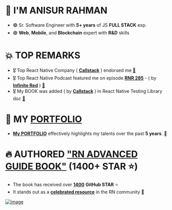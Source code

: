 # 👋 I'M ANISUR RAHMAN
- 🟣 Sr. Software Engineer with **5+ years** of JS **FULL STACK** exp.
- 🟣 **Web**, **Mobile**, and **Blockchain** expert with **R&D** skills

# 💥 TOP REMARKS
- 🎖️ Top React Native Company ( [**Callstack**](https://twitter.com/mdj_dev/status/1750908771713315326?s=20) ) endorsed me [🔗](https://twitter.com/mdj_dev/status/1750908771713315326?s=20)
- 🎖️ Top React Native Podcast featured me on episode [**RNR 285**](https://reactnativeradio.com/episodes/rnr-285-expo-dominates-the-app-store-and-other-news?t=23m1s) - ( by [**Infinite Red**](https://reactnativeradio.com/episodes/rnr-285-expo-dominates-the-app-store-and-other-news?t=23m1s) ) [🔗](https://reactnativeradio.com/episodes/rnr-285-expo-dominates-the-app-store-and-other-news?t=23m1s)
- 🎖️ My BOOK was added ( by [**Callstack**](https://github.com/anisurrahman072/React-Native-Advanced-Guide/blob/master/Testing/RNTL-Component-Testing-ultimate-guide.md) ) in React Native Testing Library doc [🔗](https://github.com/anisurrahman072/React-Native-Advanced-Guide/blob/master/Testing/RNTL-Component-Testing-ultimate-guide.md)

# 🚀 MY [PORTFOLIO](https://anis-full-stack.netlify.app/)
- [**My PORTFOLIO**](https://anis-full-stack.netlify.app/) effectively highlights my talents over the past **5 years**. 🚀 

# 🔥 AUTHORED ["RN ADVANCED GUIDE BOOK"](https://github.com/anisurrahman072/React-Native-Advanced-Guide) (1400+ STAR ⭐️)
- The book has received over [**1400**](https://github.com/anisurrahman072/React-Native-Advanced-Guide) **GitHub STAR** ⭐️
- It stands out as a **[celebrated resource](https://x.com/anis_RNCore/status/1741748480400576921)** in the RN community 💯
  
[![image](https://github.com/anisurrahman072/anisurrahman072/assets/40535268/f4c1514c-2afa-4415-b060-8caccaf4290e)](https://github.com/anisurrahman072/React-Native-Advanced-Guide)


<!--
**anisurrahman072/anisurrahman072** is a ✨ _special_ ✨ repository because its `README.md` (this file) appears on your GitHub profile.

Here are some ideas to get you started:

- 🔭 I’m currently working on ...
- 🌱 I’m currently learning ...
- 👯 I’m looking to collaborate on ...
- 🤔 I’m looking for help with ...
- 💬 Ask me about ...
- 📫 How to reach me: ...
- 😄 Pronouns: ...
- ⚡ Fun fact: ...
-->
